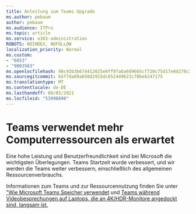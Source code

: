```yaml
---
title: Anleitung zum Teams Upgrade
ms.author: pebaum
author: pebaum
ms.audience: ITPro
ms.topic: article
ms.service: o365-administration
ROBOTS: NOINDEX, NOFOLLOW
localization_priority: Normal
ms.custom:
- "6653"
- "9003563"
ms.openlocfilehash: 98c93b3b674412025e0ff0fa6a609665cf720c75d17e0d278c3abe123d5ec01c
ms.sourcegitcommit: b5f7da89a650d2915dc652449623c78be6247175
ms.translationtype: MT
ms.contentlocale: de-DE
ms.lasthandoff: 08/05/2021
ms.locfileid: "53998690"
---
```

# <a name="teams-is-using-more-computer-resources-than-expected"></a>Teams verwendet mehr Computerressourcen als erwartet

Eine hohe Leistung und Benutzerfreundlichkeit sind bei Microsoft die wichtigsten Überlegungen. Teams Startzeit wurde verbessert, und wir werden die Teams weiter verbessern, einschließlich des allgemeinen Ressourcenverbrauchs.  

Informationen zum Teams und zur Ressourcennutzung finden Sie unter ["Wie Microsoft Teams Speicher verwendet](https://docs.microsoft.com/microsoftteams/teams-memory-usage-perf) und [Teams während Videobesprechungen auf Laptops, die an 4K/HDR-Monitore angedockt sind, langsam ist.](https://docs.microsoft.com/MicrosoftTeams/troubleshoot/known-issues/teams-slow-video-meetings-laptops-4k)
